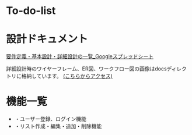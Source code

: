 # To-do-list
<h1>設計ドキュメント</h1>
<a href=
https://docs.google.com/spreadsheets/d/1lolnX_hkKsOpPMrYh8f5jNsaLkHZAyMgfpTLQziUKcw/edit?gid=74722085#gid=74722085>要件定義・基本設計・詳細設計の一覧_Googleスプレッドシート</a>

詳細設計時のワイヤーフレーム、ER図、ワークフロー図の画像はdocsディレクトリに格納しています。
<a href="docs/.gitignore">(こちらからアクセス)</a>

<h1>機能一覧</h1>
<ul>
  <li>・ユーザー登録、ログイン機能</li>
  <li>・リスト作成・編集・追加・削除機能</li>
</ul>  

